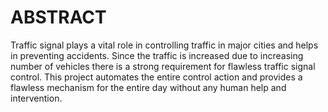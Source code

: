 # ABSTRACT #

  Traffic signal plays a vital role in controlling traffic in major cities and helps in preventing accidents. Since the traffic is increased due to increasing number of
vehicles there is a strong requirement for flawless traffic signal control. This project automates the entire control action and provides a flawless mechanism for the 
entire day without any human help and intervention.
